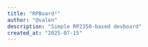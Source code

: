 ```yaml
---
title: "RPBoard²"
author: "@valen"
description: "Simple RP2350-based devboard"
created_at: "2025-07-15"
---
```

